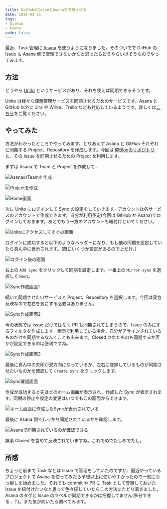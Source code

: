 ```yaml
---
title: GitHubのIssueとAsanaを同期させる
date: 2019-03-21
tags:
- GitHub
- Asana
code: false
---
```

最近、Task 管理に [Asana](https://asana.com/) を使うようになりました。そのついでで GitHub の Issue も Asana 側で管理できないかなと思ったらどうやらいけそうなのでやってみます。

## 方法

どうやら [Unito](https://unito.io/) というサービスがあり、それを使えば同期できるそうです。

Unito は様々な課題管理サービスを同期させるためのサービスです。Asana と GitHub 以外に Jira や Wrike、Trello なども対応しているようです。詳しくは[こちら](https://guide.unito.io/hc/en-us/articles/224549548-The-Basics)をご覧ください。

## やってみた

方法がわかったところでやってみます。とりあえず Asana と GitHub それぞれに同期する Project、Repository を作成します。今回は [弊Blogのリポジトリ](https://github.com/OldBigBuddha/Blog) と、その Issue を同期させるための Project を利用します。

まずは Asana で Team と Project を作成して…

![AsanaのTeamを作成](https://res.cloudinary.com/simpleisbest/image/upload/q_auto:good/v1553192150/GitHub%E3%81%AEIssue%E3%81%A8Asana%E3%82%92%E5%90%8C%E6%9C%9F%E3%81%95%E3%81%9B%E3%82%8B/Create-Asana-Team.webp)

![Projectを作成](https://res.cloudinary.com/simpleisbest/image/upload/q_auto:good/v1553192314/GitHub%E3%81%AEIssue%E3%81%A8Asana%E3%82%92%E5%90%8C%E6%9C%9F%E3%81%95%E3%81%9B%E3%82%8B/Create-Asana-Project.webp)

![Home画面](https://res.cloudinary.com/simpleisbest/image/upload/c_scale,q_auto:good,w_800/v1553192354/GitHub%E3%81%AEIssue%E3%81%A8Asana%E3%82%92%E5%90%8C%E6%9C%9F%E3%81%95%E3%81%9B%E3%82%8B/Asana-Project-Home.webp)

次に Unito にログインして Sync の設定をしていきます。アカウントは各サービスのアカウントで作成できます。自分が利用予定(今回は GitHub か Asana)でログインしておきます。あとでもう一方のアカウントも紐付けといてください。

![Unitoにアクセスしてすぐの画面](https://res.cloudinary.com/simpleisbest/image/upload/c_scale,q_auto:good,w_800/v1553193168/GitHub%E3%81%AEIssue%E3%81%A8Asana%E3%82%92%E5%90%8C%E6%9C%9F%E3%81%95%E3%81%9B%E3%82%8B/Unito-Home.webp)

ログインに成功すると以下のようなヘッダーになり、もし他の同期を設定していたら真ん中に表示されます。(既にいくつか設定があるので上だけ。)

![ログイン後の画面](https://res.cloudinary.com/simpleisbest/image/upload/c_scale,q_auto:good,w_800/v1553193217/GitHub%E3%81%AEIssue%E3%81%A8Asana%E3%82%92%E5%90%8C%E6%9C%9F%E3%81%95%E3%81%9B%E3%82%8B/Unito-Logined.webp)

右上の `Add Sync` をクリックして同期を設定します。一番上の `Mirror-sync` を選択して `Next`。

![Sync作成画面1](https://res.cloudinary.com/simpleisbest/image/upload/c_scale,q_auto:good,w_800/v1553193279/GitHub%E3%81%AEIssue%E3%81%A8Asana%E3%82%92%E5%90%8C%E6%9C%9F%E3%81%95%E3%81%9B%E3%82%8B/Unito-Create-1.webp)

続いて同期させたいサービスと Project、Repository を選択します。今回は双方反映なので左右を気にする必要はありません。

![Sync作成画面2](https://res.cloudinary.com/simpleisbest/image/upload/c_scale,q_auto:good,w_800/v1553194389/GitHub%E3%81%AEIssue%E3%81%A8Asana%E3%82%92%E5%90%8C%E6%9C%9F%E3%81%95%E3%81%9B%E3%82%8B/Unito-Create-2.webp)

今の状態では Issue だけではなく PR も同期されてしまうので、Issue のみにするフィルタを作成します。集団で利用している場合、自分がアサインされているものだけを同期するなんてことも出来ます。Closed されたものも同期するか否かが設定できるのは便利ですね。

![Sync作成画面3](https://res.cloudinary.com/simpleisbest/image/upload/c_scale,q_auto:good,w_800/v1553193352/GitHub%E3%81%AEIssue%E3%81%A8Asana%E3%82%92%E5%90%8C%E6%9C%9F%E3%81%95%E3%81%9B%E3%82%8B/Unito-Create-3.webp)

最後に真ん中の矢印が双方向になっているか、左右に登録しているものが同期させたいものかを確認して `Create Sync` をクリックします。

![Sync確認画面](https://res.cloudinary.com/simpleisbest/image/upload/c_scale,q_auto:good,w_800/v1553193431/GitHub%E3%81%AEIssue%E3%81%A8Asana%E3%82%92%E5%90%8C%E6%9C%9F%E3%81%95%E3%81%9B%E3%82%8B/Unito-Create-last.webp)

作成が成功すると先ほどのホーム画面が表示され、作成した Sync が表示されます。同期の停止や設定の変更はいつでもこの画面からできます。

![ホーム画面に作成したSyncが表示されている](https://res.cloudinary.com/simpleisbest/image/upload/c_scale,q_auto:good,w_800/v1553193480/GitHub%E3%81%AEIssue%E3%81%A8Asana%E3%82%92%E5%90%8C%E6%9C%9F%E3%81%95%E3%81%9B%E3%82%8B/Unito-check-sync.webp)

最後に Asana 側でしっかり同期されているかを確認します。

![Asanaで同期されているのが確認できる](https://res.cloudinary.com/simpleisbest/image/upload/q_auto:good/v1553193528/GitHub%E3%81%AEIssue%E3%81%A8Asana%E3%82%92%E5%90%8C%E6%9C%9F%E3%81%95%E3%81%9B%E3%82%8B/Asana-sync-issues.webp)

無事 Closed を含めて反映されていますね。これでめでたしめでたし。

## 所感

ちょっと前まで Task などは Issue で管理をしていたのですが、最近やっているプロジェクトで Asana を使ってみたら予想以上に使いやすかったので一気に引っ越しを始めました。それでも commit や PR に Task として登録しておいた Issue を紐付けたいなと思って色々探していたらこの方法にたどり着きました。Asana のタグと Issue のラベルが同期できるかは把握してません(多分できる…？)。また気が向いたら調べてみます。
